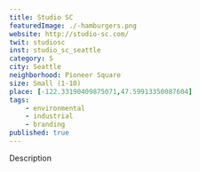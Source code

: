 ```yaml
---
title: Studio SC
featuredImage: ./-hamburgers.png
website: http://studio-sc.com/
twit: studiosc
inst: studio_sc_seattle
category: S
city: Seattle
neighborhood: Pioneer Square
size: Small (1-10)
place: [-122.33190409875071,47.59913350087604]
tags:
    - environmental
    - industrial
    - branding
published: true
---
```


Description
